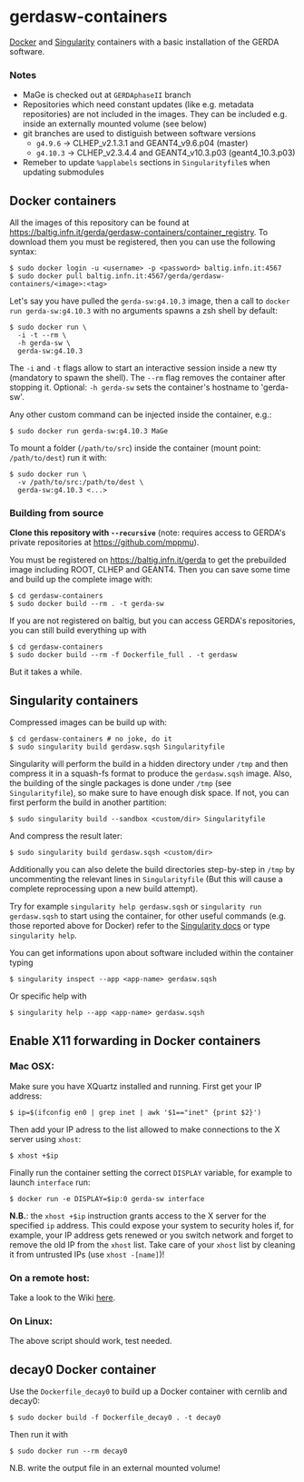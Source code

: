 # gerdasw-containers
[Docker](https://www.docker.com) and [Singularity](http://singularity.lbl.gov) containers with a basic installation of the GERDA software.
### Notes
* MaGe is checked out at `GERDAphaseII` branch
* Repositories which need constant updates (like e.g. metadata repositories) are not included in the images. They can be included e.g. inside an externally mounted volume (see below)
* git branches are used to distiguish between software versions
    * `g4.9.6` → CLHEP_v2.1.3.1 and GEANT4_v9.6.p04 (master)
    * `g4.10.3` → CLHEP_v2.3.4.4 and GEANT4_v10.3.p03 (geant4_10.3.p03)
* Remeber to update `%applabels` sections in `Singularityfile`s when updating submodules

## Docker containers
All the images of this repository can be found at <https://baltig.infn.it/gerda/gerdasw-containers/container_registry>. To download them you must be registered, then you can use the following syntax:
```shell
$ sudo docker login -u <username> -p <password> baltig.infn.it:4567
$ sudo docker pull baltig.infn.it:4567/gerda/gerdasw-containers/<image>:<tag>
```
Let's say you have pulled the `gerda-sw:g4.10.3` image, then a call to `docker run gerda-sw:g4.10.3` with no arguments spawns a zsh shell by default:
```shell
$ sudo docker run \
  -i -t --rm \
  -h gerda-sw \
  gerda-sw:g4.10.3
```
The `-i` and `-t` flags allow to start an interactive session inside a new tty (mandatory to spawn the shell). The `--rm` flag removes the container after stopping it. Optional: `-h gerda-sw` sets the container's hostname to 'gerda-sw'.

Any other custom command can be injected inside the container, e.g.:
```shell
$ sudo docker run gerda-sw:g4.10.3 MaGe
```

To mount a folder (`/path/to/src`) inside the container (mount point: `/path/to/dest`) run it with:
```shell
$ sudo docker run \
  -v /path/to/src:/path/to/dest \
  gerda-sw:g4.10.3 <...>
```

### Building from source
__Clone this repository with `--recursive`__ (note: requires access to GERDA's private repositories at <https://github.com/mppmu>).

You must be registered on <https://baltig.infn.it/gerda> to get the prebuilded image including ROOT, CLHEP and GEANT4. Then you can save some time and build up the complete image with:
```shell
$ cd gerdasw-containers
$ sudo docker build --rm . -t gerda-sw
```
If you are not registered on baltig, but you can access GERDA's repositories, you can still build everything up with
```shell
$ cd gerdasw-containers
$ sudo docker build --rm -f Dockerfile_full . -t gerdasw
```
But it takes a while.

## Singularity containers
Compressed images can be build up with:
```shell
$ cd gerdasw-containers # no joke, do it
$ sudo singularity build gerdasw.sqsh Singularityfile
```
Singularity will perform the build in a hidden directory under `/tmp` and then compress it in a squash-fs format to produce the `gerdasw.sqsh` image. Also, the building of the single packages is done under `/tmp` (see `Singularityfile`), so make sure to have enough disk space. If not, you can first perform the build in another partition:
```shell
$ sudo singularity build --sandbox <custom/dir> Singularityfile
```
And compress the result later:
```shell
$ sudo singularity build gerdasw.sqsh <custom/dir>
```
Additionally you can also delete the build directories step-by-step in `/tmp` by uncommenting the relevant lines in `Singularityfile` (But this will cause a complete reprocessing upon a new build attempt).

Try for example `singularity help gerdasw.sqsh` or `singularity run gerdasw.sqsh` to start using the
container, for other useful commands (e.g. those reported above for Docker) refer to the [Singularity docs](http://singularity.lbl.gov/quickstart)
or type `singularity help`.

You can get informations upon about software included within the container typing
```shell
$ singularity inspect --app <app-name> gerdasw.sqsh
```
Or specific help with
```shell
$ singularity help --app <app-name> gerdasw.sqsh
```

## Enable X11 forwarding in Docker containers
### Mac OSX:
Make sure you have XQuartz installed and running. First get your IP address:
```shell
$ ip=$(ifconfig en0 | grep inet | awk '$1=="inet" {print $2}')
```
Then add your IP adress to the list allowed to make connections to the X server using `xhost`:
```shell
$ xhost +$ip
```
Finally run the container setting the correct `DISPLAY` variable, for example to launch `interface` run:
```shell
$ docker run -e DISPLAY=$ip:0 gerda-sw interface
```
**N.B.**: the `xhost +$ip` instruction grants access to the X server for the specified `ip` address. This could expose your system to security holes if, for example, your IP address gets renewed or you switch network and forget to remove the old IP from the `xhost` list. Take care of your `xhost` list by cleaning it from untrusted IPs (use `xhost -[name]`)!

### On a remote host:
Take a look to the Wiki [here](https://github.com/luigipertoldi/gerda-sw-docker/wiki/The-Docker-local-hub#running-a-container).

### On Linux:
The above script should work, test needed.

## decay0 Docker container
Use the `Dockerfile_decay0` to build up a Docker container with cernlib and decay0:
```shell
$ sudo docker build -f Dockerfile_decay0 . -t decay0
```
Then run it with
```shell
$ sudo docker run --rm decay0
```
N.B. write the output file in an external mounted volume!
